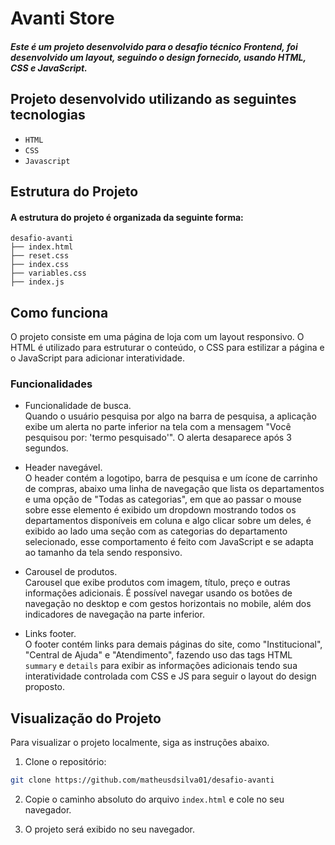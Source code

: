 # Avanti Store
##### Este é um projeto desenvolvido para o desafio técnico Frontend, foi desenvolvido um layout, seguindo o design fornecido, usando HTML, CSS e JavaScript.

## Projeto desenvolvido utilizando as seguintes tecnologias
  - `HTML`
  - `CSS`
  - `Javascript`

## Estrutura do Projeto
#### A estrutura do projeto é organizada da seguinte forma:

```
desafio-avanti
├── index.html
├── reset.css
├── index.css
├── variables.css
├── index.js
```

## Como funciona
O projeto consiste em uma página de loja com um layout responsivo. O HTML é utilizado para estruturar o conteúdo, o CSS para estilizar a página e o JavaScript para adicionar interatividade.

### Funcionalidades
- Funcionalidade de busca.\
  Quando o usuário pesquisa por algo na barra de pesquisa, a aplicação exibe um alerta no parte inferior na tela com a mensagem "Você pesquisou por: 'termo pesquisado'". O alerta desaparece após 3 segundos.

- Header navegável.\
  O header contém a logotipo, barra de pesquisa e um ícone de carrinho de compras, abaixo uma linha de navegação que lista os departamentos e uma opção de "Todas as categorias", em que ao passar o mouse sobre esse elemento é exibido um dropdown mostrando todos os departamentos disponíveis em coluna e algo clicar sobre um deles, é exibido ao lado uma seção com as categorias do departamento selecionado, esse comportamento é feito com JavaScript e se adapta ao tamanho da tela sendo responsivo.

- Carousel de produtos.\
  Carousel que exibe produtos com imagem, título, preço e outras informações adicionais. É possível navegar usando os botões de navegação no desktop e com gestos horizontais no mobile, além dos indicadores de navegação na parte inferior. 

- Links footer.\
  O footer contém links para demais páginas do site, como "Institucional", "Central de Ajuda" e "Atendimento", fazendo uso das tags HTML `summary` e `details` para exibir as informações adicionais tendo sua interatividade controlada com CSS e JS para seguir o layout do design proposto.

## Visualização do Projeto
Para visualizar o projeto localmente, siga as instruções abaixo.

1. Clone o repositório:

```bash
git clone https://github.com/matheusdsilva01/desafio-avanti
```
2. Copie o caminho absoluto do arquivo `index.html` e cole no seu navegador.

3. O projeto será exibido no seu navegador.
